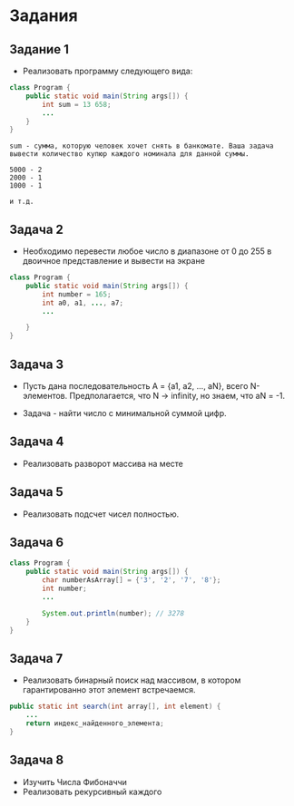 # Задания

## Задание 1

* Реализовать программу следующего вида:

```JAVA
class Program {
	public static void main(String args[]) {
		int sum = 13 658;
		...
	}
}
```

```
sum - сумма, которую человек хочет снять в банкомате. Ваша задача вывести количество купюр каждого номинала для данной суммы.

5000 - 2
2000 - 1
1000 - 1

и т.д.
```

## Задача 2

* Необходимо перевести любое число в диапазоне от 0 до 255 в двоичное представление и вывести на экране

```JAVA
class Program {
	public static void main(String args[]) {
		int number = 165;
		int a0, a1, ..., a7;
		...

	}
}
```

## Задача 3

* Пусть дана последовательность A = {a1, a2, ..., aN}, всего N-элементов. Предполагается, что N -> infinity, но знаем, что aN = -1.

* Задача - найти число с минимальной суммой цифр.

## Задача 4

* Реализовать разворот массива на месте

## Задача 5

* Реализовать подсчет чисел полностью.

## Задача 6

```JAVA
class Program {
	public static void main(String args[]) {
		char numberAsArray[] = {'3', '2', '7', '8'};
		int number;
		...

		System.out.println(number); // 3278
	}		 
}
```

## Задача 7

* Реализовать бинарный поиск над массивом, в котором гарантированно этот элемент встречаемся.

```JAVA
public static int search(int array[], int element) {
	...
	return индекс_найденного_элемента;
}
```

## Задача 8

* Изучить Числа Фибоначчи 
* Реализовать рекурсивный каждого